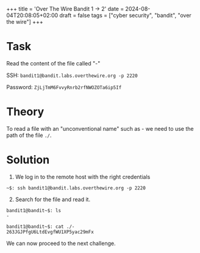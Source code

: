 +++
title = 'Over The Wire Bandit 1 -> 2'
date = 2024-08-04T20:08:05+02:00
draft = false
tags = ["cyber security", "bandit", "over the wire"]
+++

# Task 

Read the content of the file called "-"

SSH: `bandit1@bandit.labs.overthewire.org -p 2220`

Password: `ZjLjTmM6FvvyRnrb2rfNWOZOTa6ip5If`

# Theory

To read a file with an "unconventional name" such as - we need to use the path of the file `./`.

# Solution

1. We log in to the remote host with the right credentials

```
~$: ssh bandit1@bandit.labs.overthewire.org -p 2220
```

2. Search for the file and read it.

```
bandit1@bandit~$: ls 
-

bandit1@bandit~$: cat ./-
263JGJPfgU6LtdEvgfWU1XP5yac29mFx
```

We can now proceed to the next challenge.
